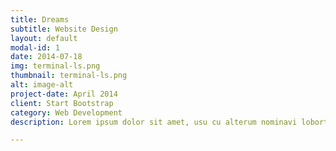```yaml
---
title: Dreams
subtitle: Website Design
layout: default
modal-id: 1
date: 2014-07-18
img: terminal-ls.png
thumbnail: terminal-ls.png
alt: image-alt
project-date: April 2014
client: Start Bootstrap
category: Web Development
description: Lorem ipsum dolor sit amet, usu cu alterum nominavi lobortis. At duo novum diceret. Tantas apeirian vix et, usu sanctus postulant inciderint ut, populo diceret necessitatibus in vim. Cu eum dicam feugiat noluisse.

---
```

